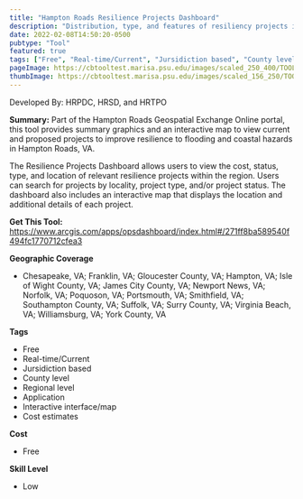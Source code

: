 ```yaml
---
title: "Hampton Roads Resilience Projects Dashboard"
description: "Distribution, type, and features of resiliency projects in Hampton Roads"
date: 2022-02-08T14:50:20-0500
pubtype: "Tool"
featured: true
tags: ["Free", "Real-time/Current", "Jursidiction based", "County level", "Regional level", "Application", "Interactive interface/map", "Cost estimates"]
pageImage: https://cbtooltest.marisa.psu.edu/images/scaled_250_400/TOOLID_2.2_ScreenCapture-1.png
thumbImage: https://cbtooltest.marisa.psu.edu/images/scaled_156_250/TOOLID_2.2_ScreenCapture-1.png
---
```

Developed By: HRPDC, HRSD, and HRTPO

**Summary:** Part of the Hampton Roads Geospatial Exchange Online portal, this tool provides summary graphics and an interactive map to view current and proposed projects to improve resilience to flooding and coastal hazards in Hampton Roads, VA. 

The Resilience Projects Dashboard allows users to view the cost, status, type, and location of relevant resilience projects within the region. Users can search for projects by locality, project type, and/or project status. The dashboard also includes an interactive map that displays the location and additional details of each project.  

__**Get This Tool:**__ https://www.arcgis.com/apps/opsdashboard/index.html#/271ff8ba589540f494fc1770712cfea3

__**Geographic Coverage**__
- Chesapeake, VA; Franklin, VA; Gloucester County, VA; Hampton, VA; Isle of Wight County, VA; James City County, VA; Newport News, VA; Norfolk, VA; Poquoson, VA; Portsmouth, VA; Smithfield, VA; Southampton County, VA; Suffolk, VA; Surry County, VA; Virginia Beach, VA; Williamsburg, VA; York County, VA

__**Tags**__
-  Free
-  Real-time/Current
-  Jursidiction based
-  County level
-  Regional level
-  Application
-  Interactive interface/map
-  Cost estimates

__**Cost**__
- Free

__**Skill Level**__
- Low
